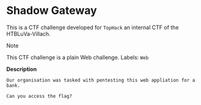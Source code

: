 # Shadow Gateway

This is a CTF challenge developed for `TopHack` an internal CTF of the HTBLuVa-Villach. <br/>

> [!NOTE]
> This CTF challenge is a plain Web challenge.
> Labels: `Web`

**Description**
```
Our organisation was tasked with pentesting this web appliation for a bank.

Can you access the flag?
```
